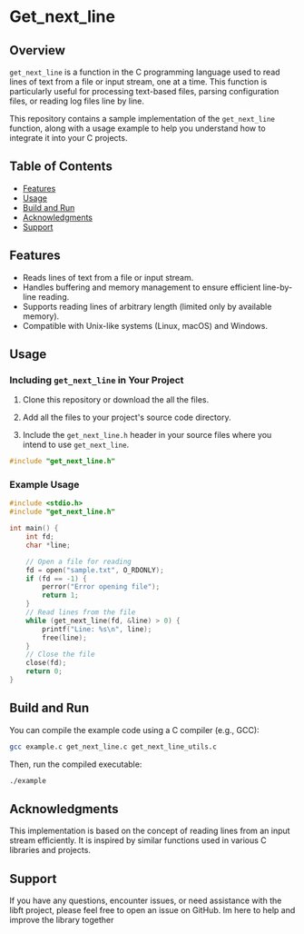 # Get_next_line

## Overview

`get_next_line` is a function in the C programming language used to read lines of text from a file or input stream, one at a time. This function is particularly useful for processing text-based files, parsing configuration files, or reading log files line by line.

This repository contains a sample implementation of the `get_next_line` function, along with a usage example to help you understand how to integrate it into your C projects.

## Table of Contents

- [Features](#features)
- [Usage](#usage)
- [Build and Run](#build-and-run)
- [Acknowledgments](#acknowledgments)
- [Support](#support)

## Features

- Reads lines of text from a file or input stream.
- Handles buffering and memory management to ensure efficient line-by-line reading.
- Supports reading lines of arbitrary length (limited only by available memory).
- Compatible with Unix-like systems (Linux, macOS) and Windows.

## Usage

### Including `get_next_line` in Your Project

1. Clone this repository or download the all the files.

2. Add all the files to your project's source code directory.

3. Include the `get_next_line.h` header in your source files where you intend to use `get_next_line`.

```c
#include "get_next_line.h"
```

### Example Usage

```c
#include <stdio.h>
#include "get_next_line.h"

int main() {
    int fd;
    char *line;

    // Open a file for reading
    fd = open("sample.txt", O_RDONLY);
    if (fd == -1) {
        perror("Error opening file");
        return 1;
    }
    // Read lines from the file
    while (get_next_line(fd, &line) > 0) {
        printf("Line: %s\n", line);
        free(line);
    }
    // Close the file
    close(fd);
    return 0;
}
```

## Build and Run

You can compile the example code using a C compiler (e.g., GCC):
```bash
gcc example.c get_next_line.c get_next_line_utils.c
```

Then, run the compiled executable:
```bash
./example
```

## Acknowledgments

This implementation is based on the concept of reading lines from an input stream efficiently. It is inspired by similar functions used in various C libraries and projects.

## Support 

If you have any questions, encounter issues, or need assistance with the libft project, please feel free to open an issue on GitHub. Im here to help and improve the library together
